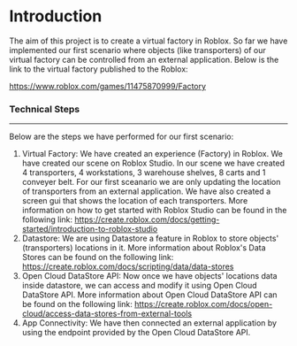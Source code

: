 # Introduction
The aim of this project is to create a virtual factory in Roblox. So far we have implemented our first scenario where objects (like transporters) of our virtual factory can be controlled from an external application. Below is the link to the virtual factory published to the Roblox:

https://www.roblox.com/games/11475870999/Factory
### Technical Steps
-------------------
 Below are the steps we have performed for our first scenario:
1. Virtual Factory: We have created an experience (Factory) in Roblox. We have created our scene on Roblox Studio. In our scene we have created 4 transporters, 4 workstations, 3 warehouse shelves, 8 carts and 1 conveyer belt. For our first sceanario we are only updating the location of transporters from an external application. We have also created a screen gui that shows the location of each transporters. More information on how to get started with Roblox Studio can be found in the following link: https://create.roblox.com/docs/getting-started/introduction-to-roblox-studio
2. Datastore: We are using Datastore a feature in Roblox to store objects' (transporters) locations in it. More information about Roblox's Data Stores can be found on the following link: https://create.roblox.com/docs/scripting/data/data-stores
3. Open Cloud DataStore API: Now once we have objects' locations data inside datastore, we can access and modify it using Open Cloud DataStore API. More information about Open Cloud DataStore API can be found on the following link: https://create.roblox.com/docs/open-cloud/access-data-stores-from-external-tools  
4. App Connectivity: We have then connected an external application by using the endpoint provided by the Open Cloud DataStore API.
